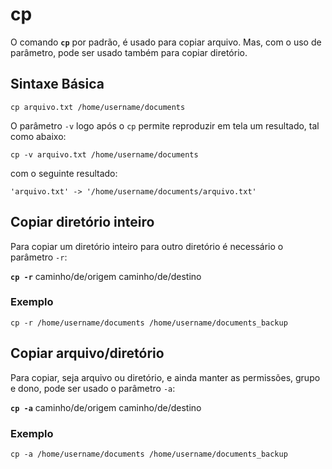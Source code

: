 # cp

O comando __`cp`__ por padrão, é usado para copiar arquivo. Mas, com o uso de parâmetro, pode ser usado também para copiar diretório.

## Sintaxe Básica

```
cp arquivo.txt /home/username/documents
```

O parâmetro `-v` logo após o `cp` permite reproduzir em tela um resultado, tal como abaixo:

```
cp -v arquivo.txt /home/username/documents
```

com o seguinte resultado:

```
'arquivo.txt' -> '/home/username/documents/arquivo.txt'
```

## Copiar diretório inteiro 

Para copiar um diretório inteiro para outro diretório é necessário o parâmetro `-r`:

__`cp -r`__ caminho/de/origem caminho/de/destino

### Exemplo

```
cp -r /home/username/documents /home/username/documents_backup
```

## Copiar arquivo/diretório

Para copiar, seja arquivo ou diretório, e ainda manter as permissões, grupo e dono, pode ser usado o parâmetro `-a`:

__`cp -a`__ caminho/de/origem caminho/de/destino

### Exemplo

```
cp -a /home/username/documents /home/username/documents_backup
```